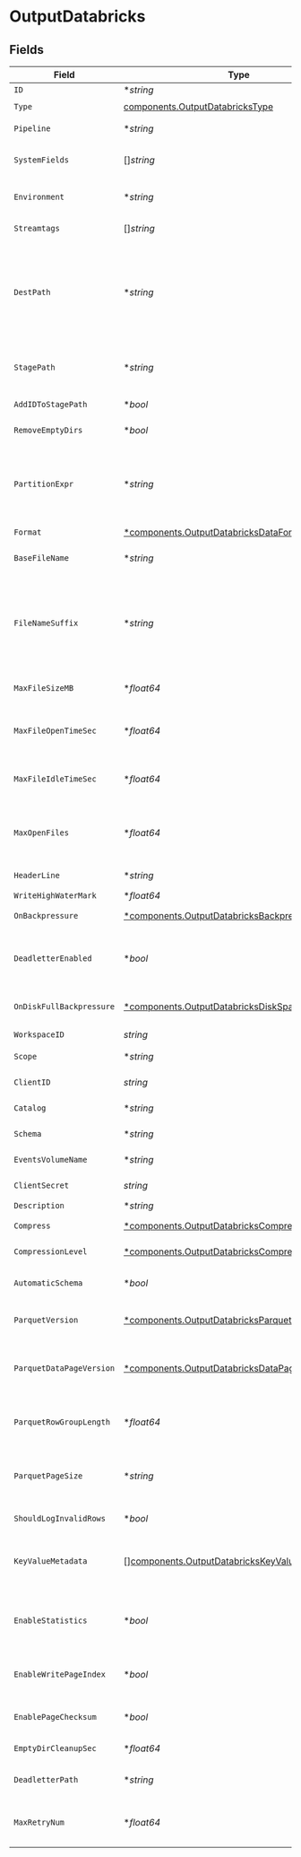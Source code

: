 # OutputDatabricks


## Fields

| Field                                                                                                                                                                                                                                                                          | Type                                                                                                                                                                                                                                                                           | Required                                                                                                                                                                                                                                                                       | Description                                                                                                                                                                                                                                                                    |
| ------------------------------------------------------------------------------------------------------------------------------------------------------------------------------------------------------------------------------------------------------------------------------ | ------------------------------------------------------------------------------------------------------------------------------------------------------------------------------------------------------------------------------------------------------------------------------ | ------------------------------------------------------------------------------------------------------------------------------------------------------------------------------------------------------------------------------------------------------------------------------ | ------------------------------------------------------------------------------------------------------------------------------------------------------------------------------------------------------------------------------------------------------------------------------ |
| `ID`                                                                                                                                                                                                                                                                           | **string*                                                                                                                                                                                                                                                                      | :heavy_minus_sign:                                                                                                                                                                                                                                                             | Unique ID for this output                                                                                                                                                                                                                                                      |
| `Type`                                                                                                                                                                                                                                                                         | [components.OutputDatabricksType](../../models/components/outputdatabrickstype.md)                                                                                                                                                                                             | :heavy_check_mark:                                                                                                                                                                                                                                                             | N/A                                                                                                                                                                                                                                                                            |
| `Pipeline`                                                                                                                                                                                                                                                                     | **string*                                                                                                                                                                                                                                                                      | :heavy_minus_sign:                                                                                                                                                                                                                                                             | Pipeline to process data before sending out to this output                                                                                                                                                                                                                     |
| `SystemFields`                                                                                                                                                                                                                                                                 | []*string*                                                                                                                                                                                                                                                                     | :heavy_minus_sign:                                                                                                                                                                                                                                                             | Fields to automatically add to events, such as cribl_pipe. Supports wildcards.                                                                                                                                                                                                 |
| `Environment`                                                                                                                                                                                                                                                                  | **string*                                                                                                                                                                                                                                                                      | :heavy_minus_sign:                                                                                                                                                                                                                                                             | Optionally, enable this config only on a specified Git branch. If empty, will be enabled everywhere.                                                                                                                                                                           |
| `Streamtags`                                                                                                                                                                                                                                                                   | []*string*                                                                                                                                                                                                                                                                     | :heavy_minus_sign:                                                                                                                                                                                                                                                             | Tags for filtering and grouping in @{product}                                                                                                                                                                                                                                  |
| `DestPath`                                                                                                                                                                                                                                                                     | **string*                                                                                                                                                                                                                                                                      | :heavy_minus_sign:                                                                                                                                                                                                                                                             | Optional path to prepend to files before uploading. Must be a JavaScript expression (which can evaluate to a constant value), enclosed in quotes or backticks. Can be evaluated only at init time. Example referencing a Global Variable: `myEventsVolumePath-${C.vars.myVar}` |
| `StagePath`                                                                                                                                                                                                                                                                    | **string*                                                                                                                                                                                                                                                                      | :heavy_minus_sign:                                                                                                                                                                                                                                                             | Filesystem location in which to buffer files before compressing and moving to final destination. Use performant, stable storage.                                                                                                                                               |
| `AddIDToStagePath`                                                                                                                                                                                                                                                             | **bool*                                                                                                                                                                                                                                                                        | :heavy_minus_sign:                                                                                                                                                                                                                                                             | Add the Output ID value to staging location                                                                                                                                                                                                                                    |
| `RemoveEmptyDirs`                                                                                                                                                                                                                                                              | **bool*                                                                                                                                                                                                                                                                        | :heavy_minus_sign:                                                                                                                                                                                                                                                             | Remove empty staging directories after moving files                                                                                                                                                                                                                            |
| `PartitionExpr`                                                                                                                                                                                                                                                                | **string*                                                                                                                                                                                                                                                                      | :heavy_minus_sign:                                                                                                                                                                                                                                                             | JavaScript expression defining how files are partitioned and organized. Default is date-based. If blank, Stream will fall back to the event's __partition field value – if present – otherwise to each location's root directory.                                              |
| `Format`                                                                                                                                                                                                                                                                       | [*components.OutputDatabricksDataFormat](../../models/components/outputdatabricksdataformat.md)                                                                                                                                                                                | :heavy_minus_sign:                                                                                                                                                                                                                                                             | Format of the output data                                                                                                                                                                                                                                                      |
| `BaseFileName`                                                                                                                                                                                                                                                                 | **string*                                                                                                                                                                                                                                                                      | :heavy_minus_sign:                                                                                                                                                                                                                                                             | JavaScript expression to define the output filename prefix (can be constant)                                                                                                                                                                                                   |
| `FileNameSuffix`                                                                                                                                                                                                                                                               | **string*                                                                                                                                                                                                                                                                      | :heavy_minus_sign:                                                                                                                                                                                                                                                             | JavaScript expression to define the output filename suffix (can be constant).  The `__format` variable refers to the value of the `Data format` field (`json` or `raw`).  The `__compression` field refers to the kind of compression being used (`none` or `gzip`).           |
| `MaxFileSizeMB`                                                                                                                                                                                                                                                                | **float64*                                                                                                                                                                                                                                                                     | :heavy_minus_sign:                                                                                                                                                                                                                                                             | Maximum uncompressed output file size. Files of this size will be closed and moved to final output location.                                                                                                                                                                   |
| `MaxFileOpenTimeSec`                                                                                                                                                                                                                                                           | **float64*                                                                                                                                                                                                                                                                     | :heavy_minus_sign:                                                                                                                                                                                                                                                             | Maximum amount of time to write to a file. Files open for longer than this will be closed and moved to final output location.                                                                                                                                                  |
| `MaxFileIdleTimeSec`                                                                                                                                                                                                                                                           | **float64*                                                                                                                                                                                                                                                                     | :heavy_minus_sign:                                                                                                                                                                                                                                                             | Maximum amount of time to keep inactive files open. Files open for longer than this will be closed and moved to final output location.                                                                                                                                         |
| `MaxOpenFiles`                                                                                                                                                                                                                                                                 | **float64*                                                                                                                                                                                                                                                                     | :heavy_minus_sign:                                                                                                                                                                                                                                                             | Maximum number of files to keep open concurrently. When exceeded, @{product} will close the oldest open files and move them to the final output location.                                                                                                                      |
| `HeaderLine`                                                                                                                                                                                                                                                                   | **string*                                                                                                                                                                                                                                                                      | :heavy_minus_sign:                                                                                                                                                                                                                                                             | If set, this line will be written to the beginning of each output file                                                                                                                                                                                                         |
| `WriteHighWaterMark`                                                                                                                                                                                                                                                           | **float64*                                                                                                                                                                                                                                                                     | :heavy_minus_sign:                                                                                                                                                                                                                                                             | Buffer size used to write to a file                                                                                                                                                                                                                                            |
| `OnBackpressure`                                                                                                                                                                                                                                                               | [*components.OutputDatabricksBackpressureBehavior](../../models/components/outputdatabricksbackpressurebehavior.md)                                                                                                                                                            | :heavy_minus_sign:                                                                                                                                                                                                                                                             | How to handle events when all receivers are exerting backpressure                                                                                                                                                                                                              |
| `DeadletterEnabled`                                                                                                                                                                                                                                                            | **bool*                                                                                                                                                                                                                                                                        | :heavy_minus_sign:                                                                                                                                                                                                                                                             | If a file fails to move to its final destination after the maximum number of retries, move it to a designated directory to prevent further errors                                                                                                                              |
| `OnDiskFullBackpressure`                                                                                                                                                                                                                                                       | [*components.OutputDatabricksDiskSpaceProtection](../../models/components/outputdatabricksdiskspaceprotection.md)                                                                                                                                                              | :heavy_minus_sign:                                                                                                                                                                                                                                                             | How to handle events when disk space is below the global 'Min free disk space' limit                                                                                                                                                                                           |
| `WorkspaceID`                                                                                                                                                                                                                                                                  | *string*                                                                                                                                                                                                                                                                       | :heavy_check_mark:                                                                                                                                                                                                                                                             | Databricks workspace ID                                                                                                                                                                                                                                                        |
| `Scope`                                                                                                                                                                                                                                                                        | **string*                                                                                                                                                                                                                                                                      | :heavy_minus_sign:                                                                                                                                                                                                                                                             | OAuth scope for Unity Catalog authentication                                                                                                                                                                                                                                   |
| `ClientID`                                                                                                                                                                                                                                                                     | *string*                                                                                                                                                                                                                                                                       | :heavy_check_mark:                                                                                                                                                                                                                                                             | OAuth client ID for Unity Catalog authentication                                                                                                                                                                                                                               |
| `Catalog`                                                                                                                                                                                                                                                                      | **string*                                                                                                                                                                                                                                                                      | :heavy_minus_sign:                                                                                                                                                                                                                                                             | Name of the catalog to use for the output                                                                                                                                                                                                                                      |
| `Schema`                                                                                                                                                                                                                                                                       | **string*                                                                                                                                                                                                                                                                      | :heavy_minus_sign:                                                                                                                                                                                                                                                             | Name of the catalog schema to use for the output                                                                                                                                                                                                                               |
| `EventsVolumeName`                                                                                                                                                                                                                                                             | **string*                                                                                                                                                                                                                                                                      | :heavy_minus_sign:                                                                                                                                                                                                                                                             | Name of the events volume in Databricks                                                                                                                                                                                                                                        |
| `ClientSecret`                                                                                                                                                                                                                                                                 | *string*                                                                                                                                                                                                                                                                       | :heavy_check_mark:                                                                                                                                                                                                                                                             | OAuth client secret for Unity Catalog authentication                                                                                                                                                                                                                           |
| `Description`                                                                                                                                                                                                                                                                  | **string*                                                                                                                                                                                                                                                                      | :heavy_minus_sign:                                                                                                                                                                                                                                                             | N/A                                                                                                                                                                                                                                                                            |
| `Compress`                                                                                                                                                                                                                                                                     | [*components.OutputDatabricksCompression](../../models/components/outputdatabrickscompression.md)                                                                                                                                                                              | :heavy_minus_sign:                                                                                                                                                                                                                                                             | Data compression format to apply to HTTP content before it is delivered                                                                                                                                                                                                        |
| `CompressionLevel`                                                                                                                                                                                                                                                             | [*components.OutputDatabricksCompressionLevel](../../models/components/outputdatabrickscompressionlevel.md)                                                                                                                                                                    | :heavy_minus_sign:                                                                                                                                                                                                                                                             | Compression level to apply before moving files to final destination                                                                                                                                                                                                            |
| `AutomaticSchema`                                                                                                                                                                                                                                                              | **bool*                                                                                                                                                                                                                                                                        | :heavy_minus_sign:                                                                                                                                                                                                                                                             | Automatically calculate the schema based on the events of each Parquet file generated                                                                                                                                                                                          |
| `ParquetVersion`                                                                                                                                                                                                                                                               | [*components.OutputDatabricksParquetVersion](../../models/components/outputdatabricksparquetversion.md)                                                                                                                                                                        | :heavy_minus_sign:                                                                                                                                                                                                                                                             | Determines which data types are supported and how they are represented                                                                                                                                                                                                         |
| `ParquetDataPageVersion`                                                                                                                                                                                                                                                       | [*components.OutputDatabricksDataPageVersion](../../models/components/outputdatabricksdatapageversion.md)                                                                                                                                                                      | :heavy_minus_sign:                                                                                                                                                                                                                                                             | Serialization format of data pages. Note that some reader implementations use Data page V2's attributes to work more efficiently, while others ignore it.                                                                                                                      |
| `ParquetRowGroupLength`                                                                                                                                                                                                                                                        | **float64*                                                                                                                                                                                                                                                                     | :heavy_minus_sign:                                                                                                                                                                                                                                                             | The number of rows that every group will contain. The final group can contain a smaller number of rows.                                                                                                                                                                        |
| `ParquetPageSize`                                                                                                                                                                                                                                                              | **string*                                                                                                                                                                                                                                                                      | :heavy_minus_sign:                                                                                                                                                                                                                                                             | Target memory size for page segments, such as 1MB or 128MB. Generally, lower values improve reading speed, while higher values improve compression.                                                                                                                            |
| `ShouldLogInvalidRows`                                                                                                                                                                                                                                                         | **bool*                                                                                                                                                                                                                                                                        | :heavy_minus_sign:                                                                                                                                                                                                                                                             | Log up to 3 rows that @{product} skips due to data mismatch                                                                                                                                                                                                                    |
| `KeyValueMetadata`                                                                                                                                                                                                                                                             | [][components.OutputDatabricksKeyValueMetadatum](../../models/components/outputdatabrickskeyvaluemetadatum.md)                                                                                                                                                                 | :heavy_minus_sign:                                                                                                                                                                                                                                                             | The metadata of files the Destination writes will include the properties you add here as key-value pairs. Useful for tagging. Examples: "key":"OCSF Event Class", "value":"9001"                                                                                               |
| `EnableStatistics`                                                                                                                                                                                                                                                             | **bool*                                                                                                                                                                                                                                                                        | :heavy_minus_sign:                                                                                                                                                                                                                                                             | Statistics profile an entire file in terms of minimum/maximum values within data, numbers of nulls, etc. You can use Parquet tools to view statistics.                                                                                                                         |
| `EnableWritePageIndex`                                                                                                                                                                                                                                                         | **bool*                                                                                                                                                                                                                                                                        | :heavy_minus_sign:                                                                                                                                                                                                                                                             | One page index contains statistics for one data page. Parquet readers use statistics to enable page skipping.                                                                                                                                                                  |
| `EnablePageChecksum`                                                                                                                                                                                                                                                           | **bool*                                                                                                                                                                                                                                                                        | :heavy_minus_sign:                                                                                                                                                                                                                                                             | Parquet tools can use the checksum of a Parquet page to verify data integrity                                                                                                                                                                                                  |
| `EmptyDirCleanupSec`                                                                                                                                                                                                                                                           | **float64*                                                                                                                                                                                                                                                                     | :heavy_minus_sign:                                                                                                                                                                                                                                                             | How frequently, in seconds, to clean up empty directories                                                                                                                                                                                                                      |
| `DeadletterPath`                                                                                                                                                                                                                                                               | **string*                                                                                                                                                                                                                                                                      | :heavy_minus_sign:                                                                                                                                                                                                                                                             | Storage location for files that fail to reach their final destination after maximum retries are exceeded                                                                                                                                                                       |
| `MaxRetryNum`                                                                                                                                                                                                                                                                  | **float64*                                                                                                                                                                                                                                                                     | :heavy_minus_sign:                                                                                                                                                                                                                                                             | The maximum number of times a file will attempt to move to its final destination before being dead-lettered                                                                                                                                                                    |
